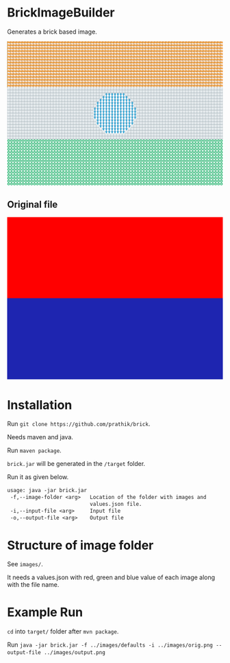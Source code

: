 # BrickImageBuilder

Generates a brick based image.

![Example file](images/output.png)

## Original file

![Original file](images/orig.png)

# Installation

Run `git clone https://github.com/prathik/brick`.

Needs maven and java.

Run `maven package`.

`brick.jar` will be generated in the `/target` folder.

Run it as given below.

```
usage: java -jar brick.jar
 -f,--image-folder <arg>   Location of the folder with images and
                           values.json file.
 -i,--input-file <arg>     Input file
 -o,--output-file <arg>    Output file
```

# Structure of image folder

See `images/`.

It needs a values.json with red, green and blue value of each image along with the file name.

# Example Run

`cd` into `target/` folder after `mvn package`.

Run `java -jar brick.jar -f ../images/defaults -i ../images/orig.png --output-file ../images/output.png`
